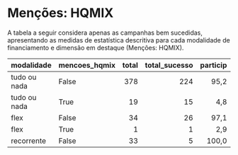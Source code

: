 # Menções: HQMIX

A tabela a seguir considera apenas as campanhas bem sucedidas, apresentando as medidas
de estatística descritiva para cada modalidade de financiamento e dimensão em destaque
(Menções: HQMIX).

| modalidade   | mencoes_hqmix   |   total |   total_sucesso |   particip |   taxa_sucesso |   valor_sucesso |   media_sucesso |   std_sucesso |   min_sucesso |   max_sucesso |
|:-------------|:----------------|--------:|----------------:|-----------:|---------------:|----------------:|----------------:|--------------:|--------------:|--------------:|
| tudo ou nada | False           |     378 |             224 |       95,2 |           59,3 |      4.341.726,04 |        19.382,71 |      14.970,00 |        413,39 |      90.252,06 |
| tudo ou nada | True            |      19 |              15 |        4,8 |           78,9 |       305.916,42 |        20.394,43 |      14.321,51 |       5.427,89 |      52.177,10 |
| flex         | False           |      34 |              26 |       97,1 |           76,5 |       192.623,96 |         7.408,61 |      16.241,38 |         25,11 |      79.806,29 |
| flex         | True            |       1 |               1 |        2,9 |          100,0 |         7.281,65 |         7.281,65 |          0,00 |       7.281,65 |       7.281,65 |
| recorrente   | False           |      33 |               5 |      100,0 |           15,2 |          301,40 |           60,28 |         60,43 |          5,06 |        160,00 |
